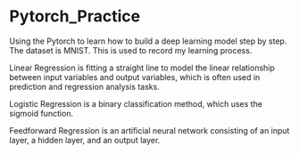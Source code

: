 # Pytorch_Practice
Using the Pytorch to learn how to build a deep learning model step by step. The dataset is MNIST. This is used to record my learning process.

Linear Regression is fitting a straight line to model the linear relationship between input variables and output variables, which is often used in prediction and regression analysis tasks.

Logistic Regression is a binary classification method, which uses the sigmoid function.

Feedforward Regression is an artificial neural network consisting of an input layer, a hidden layer, and an output layer.
